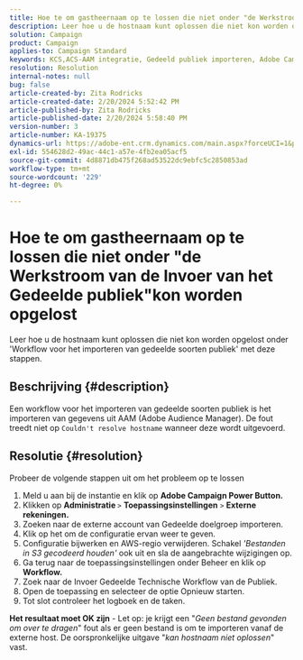 ```yaml
---
title: Hoe te om gastheernaam op te lossen die niet onder "de Werkstroom van de Invoer van het Gedeelde publiek"kon worden opgelost
description: Leer hoe u de hostnaam kunt oplossen die niet kon worden opgelost onder 'Workflow voor het importeren van gedeelde soorten publiek'
solution: Campaign
product: Campaign
applies-to: Campaign Standard
keywords: KCS,ACS-AAM integratie, Gedeeld publiek importeren, Adobe Campaign Standard,
resolution: Resolution
internal-notes: null
bug: false
article-created-by: Zita Rodricks
article-created-date: 2/20/2024 5:52:42 PM
article-published-by: Zita Rodricks
article-published-date: 2/20/2024 5:58:40 PM
version-number: 3
article-number: KA-19375
dynamics-url: https://adobe-ent.crm.dynamics.com/main.aspx?forceUCI=1&pagetype=entityrecord&etn=knowledgearticle&id=c1c702d2-18d0-ee11-9079-6045bd006b4b
exl-id: 554628d2-49ac-44c1-a57e-4fb2ea05acf5
source-git-commit: 4d8871db475f268ad53522dc9ebfc5c2850853ad
workflow-type: tm+mt
source-wordcount: '229'
ht-degree: 0%

---
```


# Hoe te om gastheernaam op te lossen die niet onder &quot;de Werkstroom van de Invoer van het Gedeelde publiek&quot;kon worden opgelost


Leer hoe u de hostnaam kunt oplossen die niet kon worden opgelost onder &#39;Workflow voor het importeren van gedeelde soorten publiek&#39; met deze stappen.

## Beschrijving {#description}

Een workflow voor het importeren van gedeelde soorten publiek is het importeren van gegevens uit AAM (Adobe Audience Manager). De fout treedt niet op `Couldn't resolve hostname` wanneer deze wordt uitgevoerd.

## Resolutie {#resolution}


Probeer de volgende stappen uit om het probleem op te lossen

1. Meld u aan bij de instantie en klik op <b>Adobe Campaign Power Button.</b>
2. Klikken op <b>Administratie </b>`>`  <b>Toepassingsinstellingen</b> `>`  <b>Externe rekeningen.</b>
3. Zoeken naar de externe account van Gedeelde doelgroep importeren.
4. Klik op het om de configuratie ervan weer te geven.
5. Configuratie bijwerken en AWS-regio verwijderen. Schakel *&#39;Bestanden in S3 gecodeerd houden&#39;* ook uit en sla de aangebrachte wijzigingen op.
6. Ga terug naar de toepassingsinstellingen onder Beheer en klik op<b> Workflow. </b>
7. Zoek naar de Invoer Gedeelde Technische Workflow van de Publiek.
8. Open de toepassing en selecteer de optie Opnieuw starten.
9. Tot slot controleer het logboek en de taken.


<b>Het resultaat moet OK zijn</b> - Let op: je krijgt een &quot;*Geen bestand gevonden om over te dragen*&quot; fout als er geen bestand is om te importeren vanaf de externe host. De oorspronkelijke uitgave &quot;*kan hostnaam niet oplossen*&quot; vast.
